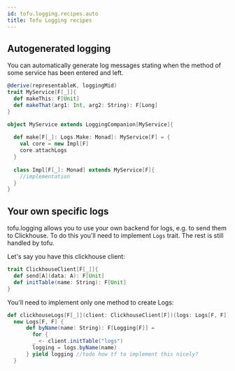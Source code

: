 ```yaml
---
id: tofu.logging.recipes.auto
title: Tofu Logging recipes
---
```


## Autogenerated logging
You can automatically generate log messages stating when the method of some service has been entered and left.
```scala
@derive(representableK, loggingMid)
trait MyService[F[_]]{
  def makeThis: F[Unit]
  def makeThat(arg1: Int, arg2: String): F[Long]
}

object MyService extends LoggingCompanion[MyService]{
  
  def make[F[_]: Logs.Make: Monad]: MyService[F] = {
    val core = new Impl[F]
    core.attachLogs
  }
  
  class Impl[F[_]: Monad] extends MyService[F]{
    //implementation
  }
}
```


## Your own specific logs

tofu.logging allows you to use your own backend for logs, e.g. to send them to Clickhouse.
To do this you'll need to implement `Logs` trait. The rest is still handled by tofu.

Let's say you have this clickhouse client:
```scala
trait ClickhouseClient[F[_]]{
  def send[A](data: A): F[Unit]
  def initTable(name: String): F[Unit]
}
```
You'll need to implement only one method to create Logs:
```scala
def clickhouseLogs[F[_]](client: ClickhouseClient[F])(logs: Logs[F, F]) = 
  new Logs[F, F] {
      def byName(name: String): F[Logging[F]] = 
        for {
        _ <- client.initTable("logs")
        logging = logs.byName(name)
      } yield logging //todo how tf to implement this nicely?
  }
```


